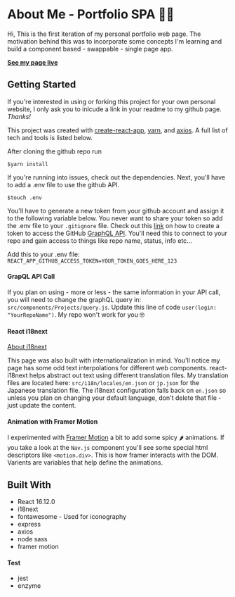 # About Me - Portfolio SPA :man_technologist:
Hi, This is the first iteration of my personal portfolio web page. The motivation behind this was to incorporate some concepts I'm learning and build a component based - swappable - single page app. 

**[See my page live](https://bryan-phl-lnc.herokuapp.com)**

## Getting Started
If you're interested in using or forking this project for your own personal website, I only ask you to inlcude a link in your readme to my github page. *Thanks!*

This project was created with [create-react-app](https://reactjs.org/docs/create-a-new-react-app.html), [yarn](https://classic.yarnpkg.com/en/), and [axios](https://www.npmjs.com/package/axios). A full list of tech and tools is listed below. 

After cloning the github repo run

`$yarn install`

If you're running into issues, check out the dependencies. Next, you'll have to add a .env file to use the github API. 

`$touch .env`

You'll have to generate a new token from your github account and assign it to the following variable below. You never want to share your token so add the .env file to your `.gitignore` file. Check out this [link](https://help.github.com/en/github/authenticating-to-github/creating-a-personal-access-token-for-the-command-line) on how to create a token to access the GitHub [GraphQL API](https://developer.github.com/v4/). You'll need this to connect to your repo and gain access to things like repo name, status, info etc...

Add this to your .env file: 
`REACT_APP_GITHUB_ACCESS_TOKEN=YOUR_TOKEN_GOES_HERE_123`

#### GrapQL API Call
If you plan on using - more or less - the same information in your API call, you will need to change the graphQL query in: `src/components/Projects/query.js`.  Update this line of code `user(login: "YourRepoName")`. My repo won't work for you :nerd_face:

#### React i18next 
[About i18next](https://react.i18next.com)

This page was also built with internationalization in mind. You'll notice my page has some odd text interpolations for different web components. react-i18next helps abstract out text using different translation files. My translation files are located here: `src/i18n/locales/en.json` or `jp.json` for the Japanese translation file. The i18next configuration falls back on `en.json` so unless you plan on changing your default language, don't delete that file - just update the content. 

#### Animation with Framer Motion

I experimented with [Framer Motion](https://www.framer.com/api/motion/) a bit to add some spicy :hot_pepper: animations. If you take a look at the `Nav.js` component you'll see some special html descriptors like `<motion.div>`. This is how framer interacts with the DOM. Varients are variables that help define the animations.

## Built With

* React 16.12.0
* i18next
* fontawesome - Used for iconography
* express
* axios
* node sass
* framer motion
#### Test
* jest
* enzyme

